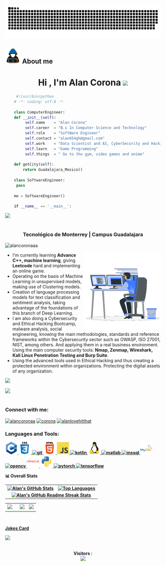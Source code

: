  <a href="https://1999azzar.github.io/1999AZZAR/">
  <img  src="https://github.com/1999AZZAR/1999AZZAR/blob/main/resources/img/grid-snake.svg"
       alt="snake" /></a>
       
## <picture><img src = "https://github.com/0xAbdulKhalid/0xAbdulKhalid/raw/main/assets/mdImages/about_me.gif" width = 50px></picture> **About me**
<h1 align="center"><b>Hi , I'm Alan Corona </b><img src="https://media.giphy.com/media/12oufCB0MyZ1Go/giphy.gif" width="50"></h2> 

   
```python
     #!/usr/bin/python
    # -*- coding: utf-8 -*-
    
    class ComputerEngineer:
    def __init__(self):
         self.name    = "Alan Corona"
         self.career  = "B.s In Computer Science and Technology"
         self.role    = "SoftWare Engineer"
         self.contact = "alan654gh@gmail.com"
         self.work    = "Data Scientist and AI, CyberSecurity and Hacking, Software Engineer, Network Systems, Web Developer"
         self.learn   = "Game Programming"
         self.things  = " Go to the gym, video games and anime"

    def getCity(self):
        return Guadalajara_Mexico()

    class SoftwareEngineer:
     pass

    me = SoftwareEngineer()
    
    if __name__ == '__main__':
```
 
<img src="https://user-images.githubusercontent.com/73097560/115834477-dbab4500-a447-11eb-908a-139a6edaec5c.gif"><br><br>
<h3 align="center">Tecnológico de Monterrey | Campus Guadalajara</h3>
 <img src="https://komarev.com/ghpvc/?username=alancoronaaa&label=Profile%20views&color=b40e40&style=flat-square" alt="alancoronaaa" /> </p>
<picture> <img align="right" src="https://github.com/0xAbdulKhalid/0xAbdulKhalid/raw/main/assets/mdImages/Right_Side.gif" width = 250px></picture>

- I'm currently learning **Advance C++, machine learning**, giving **Leetcode** hard and implementing an online game.
- Operating on the basis of Machine Learning in unsupervised models, making use of Clustering models.
- Creation of language processing models for text classification and sentiment analysis, taking advantage of the foundations of this branch of Deep Learning.
-  I am also doing a Cybersecurity and Ethical Hacking Bootcamp, malware analysis, social engineering, knowing the main methodologies, standards and reference frameworks within the Cybersecurity sector such as OWASP, ISO 27001, NIST, among others. And applying them in a real business environment. Using the main computer security tools: **Nmap, Zenmap, Wireshark, Kali Linux Penetration Testing and Burp Suite**.
- Using the advanced tools used in Ethical Hacking and thus creating a protected environment within organizations. Protecting the digital assets of any organization.
 
 <img src = "https://media0.giphy.com/media/KDDpcKigbfFpnejZs6/giphy.gif?cid=ecf05e47oy6f4zjs8g1qoiystc56cu7r9tb8a1fe76e05oty&rid=giphy.gif" width = 100px></h2>

<img src="https://user-images.githubusercontent.com/73097560/115834477-dbab4500-a447-11eb-908a-139a6edaec5c.gif"><br><br>

<h3 align="left">Connect with me:</h3>
<p align="left">
<a href="https://linkedin.com/in/alancoronaa" target="blank"><img align="center" src="https://raw.githubusercontent.com/rahuldkjain/github-profile-readme-generator/master/src/images/icons/Social/linked-in-alt.svg" alt="alancoronaa" height="30" width="40" /></a>
<a href="https://stackoverflow.com/users/corona" target="blank"><img align="center" src="https://raw.githubusercontent.com/rahuldkjain/github-profile-readme-generator/master/src/images/icons/Social/stack-overflow.svg" alt="corona" height="30" width="40" /></a>
<a href="https://instagram.com/alanlovehitthat" target="blank"><img align="center" src="https://raw.githubusercontent.com/rahuldkjain/github-profile-readme-generator/master/src/images/icons/Social/instagram.svg" alt="alanlovehitthat" height="30" width="40" /></a>
</p>

<b><h3 align="left">Languages and Tools:</h3>
<p align="left"> <a href="https://www.w3schools.com/cpp/" target="_blank" rel="noreferrer"> <img src="https://raw.githubusercontent.com/devicons/devicon/master/icons/cplusplus/cplusplus-original.svg" alt="cplusplus" width="40" height="40"/> </a> <a href="https://www.w3schools.com/css/" target="_blank" rel="noreferrer"> <img src="https://raw.githubusercontent.com/devicons/devicon/master/icons/css3/css3-original-wordmark.svg" alt="css3" width="40" height="40"/> </a> <a href="https://git-scm.com/" target="_blank" rel="noreferrer"> <img src="https://www.vectorlogo.zone/logos/git-scm/git-scm-icon.svg" alt="git" width="40" height="40"/> </a> <a href="https://www.w3.org/html/" target="_blank" rel="noreferrer"> <img src="https://raw.githubusercontent.com/devicons/devicon/master/icons/html5/html5-original-wordmark.svg" alt="html5" width="40" height="40"/> </a> <a href="https://developer.mozilla.org/en-US/docs/Web/JavaScript" target="_blank" rel="noreferrer"> <img src="https://raw.githubusercontent.com/devicons/devicon/master/icons/javascript/javascript-original.svg" alt="javascript" width="40" height="40"/> </a> <a href="https://kotlinlang.org" target="_blank" rel="noreferrer"> <img src="https://www.vectorlogo.zone/logos/kotlinlang/kotlinlang-icon.svg" alt="kotlin" width="40" height="40"/> </a> <a href="https://www.linux.org/" target="_blank" rel="noreferrer"> <img src="https://raw.githubusercontent.com/devicons/devicon/master/icons/linux/linux-original.svg" alt="linux" width="40" height="40"/> </a> <a href="https://www.mathworks.com/" target="_blank" rel="noreferrer"> <img src="https://upload.wikimedia.org/wikipedia/commons/2/21/Matlab_Logo.png" alt="matlab" width="40" height="40"/> </a> <a href="https://www.microsoft.com/en-us/sql-server" target="_blank" rel="noreferrer"> <img src="https://www.svgrepo.com/show/303229/microsoft-sql-server-logo.svg" alt="mssql" width="40" height="40"/> </a> <a href="https://www.mysql.com/" target="_blank" rel="noreferrer"> <img src="https://raw.githubusercontent.com/devicons/devicon/master/icons/mysql/mysql-original-wordmark.svg" alt="mysql" width="40" height="40"/> </a> <a href="https://opencv.org/" target="_blank" rel="noreferrer"> <img src="https://www.vectorlogo.zone/logos/opencv/opencv-icon.svg" alt="opencv" width="40" height="40"/> </a> <a href="https://www.oracle.com/" target="_blank" rel="noreferrer"> <img src="https://raw.githubusercontent.com/devicons/devicon/master/icons/oracle/oracle-original.svg" alt="oracle" width="40" height="40"/> </a> <a href="https://www.python.org" target="_blank" rel="noreferrer"> <img src="https://raw.githubusercontent.com/devicons/devicon/master/icons/python/python-original.svg" alt="python" width="40" height="40"/> </a> <a href="https://pytorch.org/" target="_blank" rel="noreferrer"> <img src="https://www.vectorlogo.zone/logos/pytorch/pytorch-icon.svg" alt="pytorch" width="40" height="40"/> </a> <a href="https://www.tensorflow.org" target="_blank" rel="noreferrer"> <img src="https://www.vectorlogo.zone/logos/tensorflow/tensorflow-icon.svg" alt="tensorflow" width="40" height="40"/> </a> </p>

📊 Overall Stats

<table>
  <tr>
    <td>
      <a href="https://github.com/AlanCoronaa/github-readme-stats"> <img src="https://github-readme-stats.vercel.app/api?username=AlanCoronaaa&hide_border=true&show_icons=true" alt="Alan's GitHub Stats" /> </a>
    </td>
    <td>
      <a href="https://github.com/AlanCoronaaa/github-readme-stats"> <img src="https://github-readme-stats.vercel.app/api/top-langs/?username=AlanCoronaaa&hide_border=true&langs_count=8&layout=compact" alt="Top Languages" /> </a>
    </td>
  </tr>
  <tr>
    <td colspan=2 align="center">
      <a href="https://git.io/streak-stats"> <img src="http://github-readme-streak-stats.herokuapp.com?user=AlanCoronaaa&hide_border=true&background=f6f8fa&currStreakLabel=000000&date_format=j%20M%5B%20Y%5D" alt="Alan's GitHub Readme Streak Stats" /> </a>
    </td>
  </tr>
</table>








<table width="100%"> 
  <tr>
    <td width="40%">
      <img src="https://github-readme-stats.vercel.app/api?username=AlanCoronaaa&show_icons=true&theme=algolia">
    </td>
    <td width="30%">
      <img src="https://github-readme-stats-eight-theta.vercel.app/api/top-langs/?username=AlanCoronaaa&layout=compact&langs_count=8&theme=algolia">
    </td>
    <td width="30%">
      <img src="https://github-readme-stats.vercel.app/api/top-langs?username=AlanCoronaaa&amp;langs_count=8&amp;theme=algolia">
    </td>
  </tr>
</table>

<br/>
 
[Jokes Card](https://readme-jokes.vercel.app/api?theme=tokyonight)


<img src="https://user-images.githubusercontent.com/73097560/115834477-dbab4500-a447-11eb-908a-139a6edaec5c.gif"><br><br>
 
<p align="center"> 
  Visitors :<br>
  <img src="https://profile-counter.glitch.me/Wandrys-dev/count.svg" />
</p>
